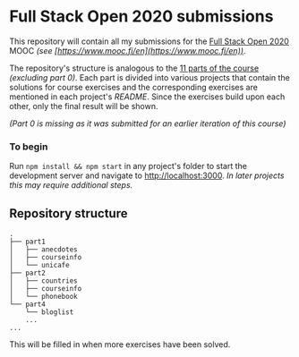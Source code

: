 # Full Stack Open 2020 submissions

This repository will contain all my submissions for the [Full Stack Open 2020](https://fullstackopen.com/en/) MOOC _(see  [https://www.mooc.fi/en](https://www.mooc.fi/en))_.

The repository's structure is analogous to the [11 parts of the course](https://fullstackopen.com/en/#course-contents) _(excluding part 0)_. Each part is divided into various projects that contain the solutions for course exercises and the corresponding exercises are mentioned in each project's _README_. Since the exercises build upon each other, only the final result will be shown.

_(Part 0 is missing as it was submitted for an earlier iteration of this course)_

### To begin

Run `npm install && npm start` 
in any project's folder to start the development server and navigate to [http://localhost:3000](http://localhost:3000). _In later projects this may require additional steps._

## Repository structure

```
.
├── part1
│   ├── anecdotes
│   ├── courseinfo
│   └── unicafe
├── part2
│   ├── countries
│   ├── courseinfo
│   └── phonebook
└── part4
    └── bloglist
    ...
...
```

This will be filled in when more exercises have been solved.
